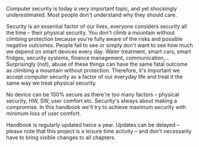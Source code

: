 Computer security is today a very important topic, and yet shockingly underestimated. Most people don't understand why they should care.

Security is an essential factor of our lives, everyone considers security all the time &ndash; their physical security. You don't climb a mountain without climbing protection because you're fully aware of the risks and possible negative outcomes. People fail to see or simply don't want to see how much we depend on smart devices every day. Water treatment, smart cars, smart fridges, security systems, finance management, communication,... Surprisingly (not), abuse of these things can have the same fatal outcome as climbing a mountain without protection. Therefore, it's important we accept computer security as a factor of our everyday life and treat it the same way we treat physical security.

No device can be 100% secure as there're too many factors &ndash; physical security, HW, SW, user comfort etc. Security's always about making a compromise. In this handbook we'll try to achieve maximum security with minimum loss of user comfort.

Handbook is regularly updated twice a year. Updates can be delayed &ndash; please note that this project is a leisure time activity &ndash; and don't necessarily have to bring visible changes to all chapters.
